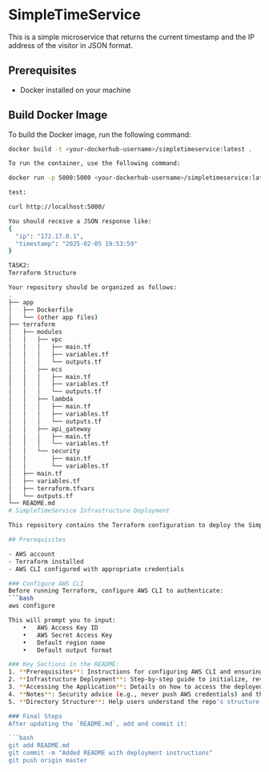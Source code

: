 # SimpleTimeService

This is a simple microservice that returns the current timestamp and the IP address of the visitor in JSON format.

## Prerequisites

- Docker installed on your machine

## Build Docker Image

To build the Docker image, run the following command:

```bash
docker build -t <your-dockerhub-username>/simpletimeservice:latest .

To run the container, use the following command:

docker run -p 5000:5000 <your-dockerhub-username>/simpletimeservice:latest

test:

curl http://localhost:5000/

You should receive a JSON response like:
{
  "ip": "172.17.0.1",
  "timestamp": "2025-02-05 19:53:59"
}

TASK2:
Terraform Structure

Your repository should be organized as follows:
.
├── app
│   ├── Dockerfile
│   └── (other app files)
├── terraform
│   ├── modules
│   │   ├── vpc
│   │   │   ├── main.tf
│   │   │   ├── variables.tf
│   │   │   └── outputs.tf
│   │   ├── ecs
│   │   │   ├── main.tf
│   │   │   ├── variables.tf
│   │   │   └── outputs.tf
│   │   ├── lambda
│   │   │   ├── main.tf
│   │   │   ├── variables.tf
│   │   │   └── outputs.tf
│   │   ├── api_gateway
│   │   │   ├── main.tf
│   │   │   └── variables.tf
│   │   └── security
│   │       ├── main.tf
│   │       └── variables.tf
│   ├── main.tf
│   ├── variables.tf
│   ├── terraform.tfvars
│   └── outputs.tf
└── README.md
# SimpleTimeService Infrastructure Deployment

This repository contains the Terraform configuration to deploy the SimpleTimeService application on AWS, either using ECS or Lambda (serverless approach).

## Prerequisites

- AWS account
- Terraform installed
- AWS CLI configured with appropriate credentials

### Configure AWS CLI
Before running Terraform, configure AWS CLI to authenticate:
```bash
aws configure

This will prompt you to input:
	•	AWS Access Key ID
	•	AWS Secret Access Key
	•	Default region name
	•	Default output format

### Key Sections in the README:
1. **Prerequisites**: Instructions for configuring AWS CLI and ensuring the right permissions are set.
2. **Infrastructure Deployment**: Step-by-step guide to initialize, review, apply, and clean up the Terraform infrastructure.
3. **Accessing the Application**: Details on how to access the deployed application (ECS or Lambda).
4. **Notes**: Security advice (e.g., never push AWS credentials) and the importance of following best practices.
5. **Directory Structure**: Help users understand the repo's structure.

### Final Steps
After updating the `README.md`, add and commit it:

```bash
git add README.md
git commit -m "Added README with deployment instructions"
git push origin master

